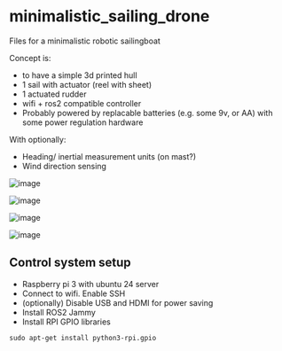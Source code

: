 # minimalistic_sailing_drone
Files for a minimalistic robotic sailingboat

Concept is:
- to have a simple 3d printed hull
- 1 sail with actuator (reel with sheet)
- 1 actuated rudder
- wifi + ros2 compatible controller
- Probably powered by replacable batteries (e.g. some 9v, or AA) with some power regulation hardware

With optionally:
- Heading/ inertial measurement units (on mast?)
- Wind direction sensing




![image](https://github.com/RAS-Delft/minimalistic_sailing_drone/assets/5917472/4a7ec0de-a389-489c-baab-60544179be82)

![image](https://github.com/RAS-Delft/minimalistic_sailing_drone/assets/5917472/f523755f-b242-4b97-8b70-36a9a4a7db1a)

![image](https://github.com/RAS-Delft/minimalistic_sailing_drone/assets/5917472/93dcb994-41c7-44ea-9bcd-937ab0346aa9)

![image](https://github.com/RAS-Delft/minimalistic_sailing_drone/assets/5917472/3a437bd4-fc68-4519-ab79-1486947a6fba)




## Control system setup
- Raspberry pi 3 with ubuntu 24 server
- Connect to wifi. Enable SSH
- (optionally) Disable USB and HDMI for power saving
- Install ROS2 Jammy
- Install RPI GPIO libraries
```shell
sudo apt-get install python3-rpi.gpio
```

